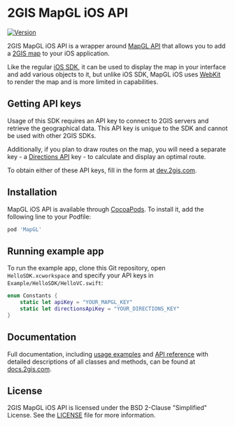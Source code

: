 # 2GIS MapGL iOS API
[![Version](https://img.shields.io/cocoapods/v/MapGL.svg?style=flat)](https://cocoapods.org/pods/MapGL)

2GIS MapGL iOS API is a wrapper around [MapGL API](https://docs.2gis.com/en/mapgl/overview) that allows you to add a [2GIS map](https://2gis.ae/) to your iOS application.

Like the regular [iOS SDK](https://docs.2gis.com/en/ios/sdk/overview), it can be used to display the map in your interface and add various objects to it, but unlike iOS SDK, MapGL iOS uses [WebKit](https://developer.apple.com/documentation/webkit) to render the map and is more limited in capabilities.

## Getting API keys

Usage of this SDK requires an API key to connect to 2GIS servers and retrieve the geographical data. This API key is unique to the SDK and cannot be used with other 2GIS SDKs.

Additionally, if you plan to draw routes on the map, you will need a separate key - a [Directions API](https://docs.2gis.com/en/api/navigation/directions/overview) key - to calculate and display an optimal route. 

To obtain either of these API keys, fill in the form at [dev.2gis.com](https://dev.2gis.com/order/).

## Installation

MapGL iOS API is available through [CocoaPods](http://cocoapods.org/). To install it, add the following line to your Podfile:

```ruby
pod 'MapGL'
```

## Running example app

To run the example app, clone this Git repository, open `HelloSDK.xcworkspace` and specify your API keys in `Example/HelloSDK/HelloVC.swift`:

```swift
enum Constants {
    static let apiKey = "YOUR_MAPGL_KEY"
    static let directionsApiKey = "YOUR_DIRECTIONS_KEY"
}
```

## Documentation

Full documentation, including [usage examples](https://docs.2gis.com/en/ios/mapgl/maps/examples) and [API reference](https://docs.2gis.com/en/ios/mapgl/maps/reference/MapView) with detailed descriptions of all classes and methods, can be found at [docs.2gis.com](https://docs.2gis.com/en/ios/mapgl/maps/overview).

## License

2GIS MapGL iOS API is licensed under the BSD 2-Clause "Simplified" License. See the [LICENSE](https://github.com/2gis/MapGL-iOS/blob/master/LICENSE) file for more information.
